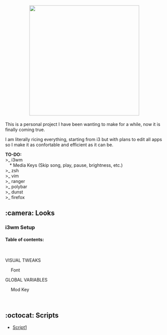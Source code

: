 <h1 align="center">
  <img src="https://raw.githubusercontent.com/memoriasIT/dotfiles-WIP-/master/img/dotfilestitle.png" width="350">
</h1>

<p> This is a personal project I have been wanting to make for a while, now it is finally coming true.</p>
<p> I am literally ricing everything, starting from i3 but with plans to edit all apps so I make it as confortable and efficient as it can be. </p>
<p> <b>TO-DO:</b> <br>
  >_ i3wm<br>
  	&emsp;* Media Keys (Skip song, play, pause, brightness, etc.)<br>
  >_ zsh<br>
  >_ vim<br>
  >_ ranger<br>
  >_ polybar<br>
  >_ dunst<br>
  >_ firefox<br>
</p>

<h2> :camera: Looks</h2>

<h3> i3wm Setup </h3>
<h4>Table of contents:</h4>
<br>
<p>VISUAL TWEAKS</p>
<p>&emsp; Font</p>

<p>GLOBAL VARIABLES</p>
<p>&emsp; Mod Key</p>
<p>&emsp;</p>




<h2> :octocat: Scripts</h2>

<ul>
  <li><a href="">Script1</a></li>
</ul>





